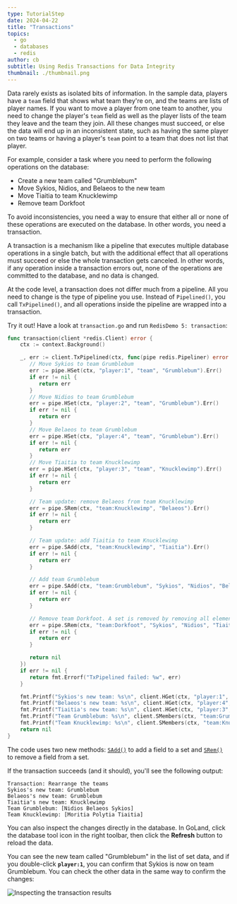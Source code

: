 ```yaml
---
type: TutorialStep
date: 2024-04-22
title: "Transactions"
topics:
  - go
  - databases
  - redis
author: cb
subtitle: Using Redis Transactions for Data Integrity
thumbnail: ./thumbnail.png
---
```


Data rarely exists as isolated bits of information. In the sample data, players have a `team` field that shows what team they're on, and the teams are lists of player names. If you want to move a player from one team to another, you need to change the player's `team` field as well as the player lists of the team they leave and the team they join. All these changes must succeed, or else the data will end up in an inconsistent state, such as having the same player on two teams or having a player's `team` point to a team that does not list that player.

For example, consider a task where you need to perform the following operations on the database:

- Create a new team called "Grumblebum"
- Move Sykios, Nidios, and Belaeos to the new team
- Move Tiaitia to team Knucklewimp
- Remove team Dorkfoot

To avoid inconsistencies, you need a way to ensure that either all or none of these operations are executed on the database. In other words, you need a transaction.

A transaction is a mechanism like a pipeline that executes multiple database operations in a single batch, but with the additional effect that all operations must succeed or else the whole transaction gets canceled. In other words, if any operation inside a transaction errors out, none of the operations are committed to the database, and no data is changed.

At the code level, a transaction does not differ much from a pipeline. All you need to change is the type of pipeline you use. Instead of `Pipelined()`, you call `TxPipelined()`, and all operations inside the pipeline are wrapped into a transaction.

Try it out! Have a look at `transaction.go` and run `RedisDemo 5: transaction`:

```go
func transaction(client *redis.Client) error {
    ctx := context.Background()

    _, err := client.TxPipelined(ctx, func(pipe redis.Pipeliner) error {
       // Move Sykios to team Grumblebum
       err := pipe.HSet(ctx, "player:1", "team", "Grumblebum").Err()
       if err != nil {
          return err
       }
       // Move Nidios to team Grumblebum
       err = pipe.HSet(ctx, "player:2", "team", "Grumblebum").Err()
       if err != nil {
          return err
       }
       // Move Belaeos to team Grumblebum
       err = pipe.HSet(ctx, "player:4", "team", "Grumblebum").Err()
       if err != nil {
          return err
       }
       // Move Tiaitia to team Knucklewimp
       err = pipe.HSet(ctx, "player:3", "team", "Knucklewimp").Err()
       if err != nil {
          return err
       }

       // Team update: remove Belaeos from team Knucklewimp
       err = pipe.SRem(ctx, "team:Knucklewimp", "Belaeos").Err()
       if err != nil {
          return err
       }

       // Team update: add Tiaitia to team Knucklewimp
       err = pipe.SAdd(ctx, "team:Knucklewimp", "Tiaitia").Err()
       if err != nil {
          return err
       }

       // Add team Grumblebum
       err = pipe.SAdd(ctx, "team:Grumblebum", "Sykios", "Nidios", "Belaeos").Err()
       if err != nil {
          return err
       }

       // Remove team Dorkfoot. A set is removed by removing all elements.
       err = pipe.SRem(ctx, "team:Dorkfoot", "Sykios", "Nidios", "Tiaitia").Err()
       if err != nil {
          return err
       }

       return nil
    })
    if err != nil {
       return fmt.Errorf("TxPipelined failed: %w", err)
    }

    fmt.Printf("Sykios's new team: %s\n", client.HGet(ctx, "player:1", "team").Val())
    fmt.Printf("Belaeos's new team: %s\n", client.HGet(ctx, "player:4", "team").Val())
    fmt.Printf("Tiaitia's new team: %s\n", client.HGet(ctx, "player:3", "team").Val())
    fmt.Printf("Team Grumblebum: %s\n", client.SMembers(ctx, "team:Grumblebum").Val())
    fmt.Printf("Team Knucklewimp: %s\n", client.SMembers(ctx, "team:Knucklewimp").Val())
    return nil
}
```

The code uses two new methods: [`SAdd()`](https://pkg.go.dev/github.com/redis/go-redis/v9#Client.SAdd) to add a field to a set and [`SRem()`](https://pkg.go.dev/github.com/redis/go-redis/v9#Client.SRem) to remove a field from a set.

If the transaction succeeds (and it should), you'll see the following output:

```
Transaction: Rearrange the teams
Sykios's new team: Grumblebum
Belaeos's new team: Grumblebum
Tiaitia's new team: Knucklewimp
Team Grumblebum: [Nidios Belaeos Sykios]
Team Knucklewimp: [Moritia Polytia Tiaitia]
```

You can also inspect the changes directly in the database. In GoLand, click the database tool icon in the right toolbar, then click the **Refresh** button to reload the data.

You can see the new team called "Grumblebum" in the list of set data, and if you double-click **`player:1`**, you can confirm that Sykios is now on team Grumblebum. You can check the other data in the same way to confirm the changes:

![Inspecting the transaction results](https://i.imgur.com/mtKEoil.png)
